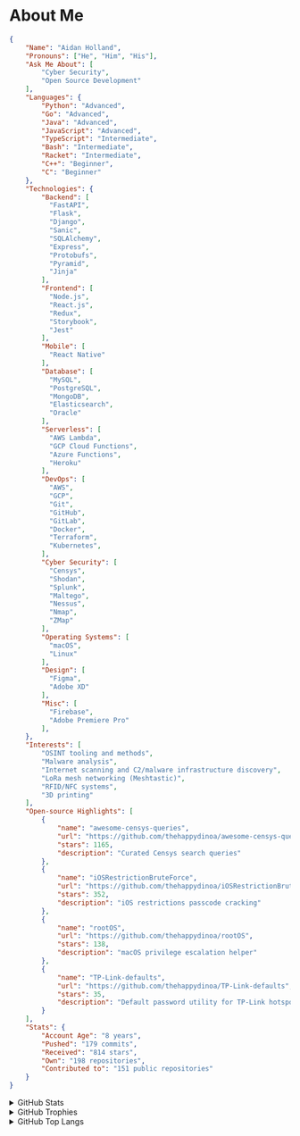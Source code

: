 # About Me

```json
{
    "Name": "Aidan Holland",
    "Pronouns": ["He", "Him", "His"],
    "Ask Me About": [
        "Cyber Security",
        "Open Source Development"
    ],
    "Languages": {
        "Python": "Advanced",
        "Go": "Advanced",
        "Java": "Advanced",
        "JavaScript": "Advanced",
        "TypeScript": "Intermediate",
        "Bash": "Intermediate",
        "Racket": "Intermediate",
        "C++": "Beginner",
        "C": "Beginner"
    },
    "Technologies": {
        "Backend": [
          "FastAPI",
          "Flask", 
          "Django",
          "Sanic",
          "SQLAlchemy",
          "Express",
          "Protobufs",
          "Pyramid",
          "Jinja"
        ],
        "Frontend": [
          "Node.js",
          "React.js",
          "Redux",
          "Storybook",
          "Jest"
        ],
        "Mobile": [
          "React Native"
        ],
        "Database": [
          "MySQL",
          "PostgreSQL",
          "MongoDB",
          "Elasticsearch",
          "Oracle"
        ],
        "Serverless": [
          "AWS Lambda",
          "GCP Cloud Functions",
          "Azure Functions",
          "Heroku"
        ],
        "DevOps": [
          "AWS",
          "GCP",
          "Git",
          "GitHub",
          "GitLab",
          "Docker",
          "Terraform",
          "Kubernetes",
        ],
        "Cyber Security": [
          "Censys",
          "Shodan",
          "Splunk",
          "Maltego",
          "Nessus",
          "Nmap",
          "ZMap"
        ],
        "Operating Systems": [
          "macOS",
          "Linux"
        ],
        "Design": [
          "Figma",
          "Adobe XD"
        ],
        "Misc": [
          "Firebase",
          "Adobe Premiere Pro"
        ],
    },
    "Interests": [
        "OSINT tooling and methods",
        "Malware analysis",
        "Internet scanning and C2/malware infrastructure discovery",
        "LoRa mesh networking (Meshtastic)",
        "RFID/NFC systems",
        "3D printing"
    ],
    "Open-source Highlights": [
        {
            "name": "awesome-censys-queries",
            "url": "https://github.com/thehappydinoa/awesome-censys-queries",
            "stars": 1165,
            "description": "Curated Censys search queries"
        },
        {
            "name": "iOSRestrictionBruteForce",
            "url": "https://github.com/thehappydinoa/iOSRestrictionBruteForce",
            "stars": 352,
            "description": "iOS restrictions passcode cracking"
        },
        {
            "name": "rootOS",
            "url": "https://github.com/thehappydinoa/rootOS",
            "stars": 138,
            "description": "macOS privilege escalation helper"
        },
        {
            "name": "TP-Link-defaults",
            "url": "https://github.com/thehappydinoa/TP-Link-defaults",
            "stars": 35,
            "description": "Default password utility for TP-Link hotspots"
        }
    ],
    "Stats": {
        "Account Age": "8 years",
        "Pushed": "179 commits",
        "Received": "814 stars",
        "Own": "198 repositories",
        "Contributed to": "151 public repositories"
    }
}

```

<details>
  <summary>GitHub Stats</summary>

[![GitHub stats card]](https://github.com/anuraghazra/github-readme-stats)

</details>

<details>
  <summary>GitHub Trophies</summary>

[![GitHub Trophies]](https://github.com/ryo-ma/github-profile-trophy)

</details>

<details>
  <summary>GitHub Top Langs</summary>

[![GitHub Top Langs]](https://github.com/anuraghazra/github-readme-stats)

</details>

<!-- Links -->

[github stats card]: https://github-readme-stats.vercel.app/api?username=thehappydinoa
[github trophies]: https://github-profile-trophy.vercel.app/?username=thehappydinoa&column=4&margin-w=18&margin-h=15
[github top langs]: https://github-readme-stats.vercel.app/api/top-langs/?username=thehappydinoa&layout=compact
